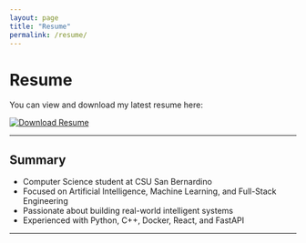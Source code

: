 ```yaml
---
layout: page
title: "Resume"
permalink: /resume/
---
```


# Resume

You can view and download my latest resume here:

[![Download Resume](https://img.shields.io/badge/Download-Resume-blue.svg)](/assets/resume/SolomonJobResume2025.pdf)

---

## Summary

- Computer Science student at CSU San Bernardino
- Focused on Artificial Intelligence, Machine Learning, and Full-Stack Engineering
- Passionate about building real-world intelligent systems
- Experienced with Python, C++, Docker, React, and FastAPI

---
